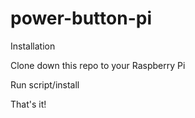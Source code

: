 # power-button-pi
Installation

Clone down this repo to your Raspberry Pi

Run script/install

That's it!

